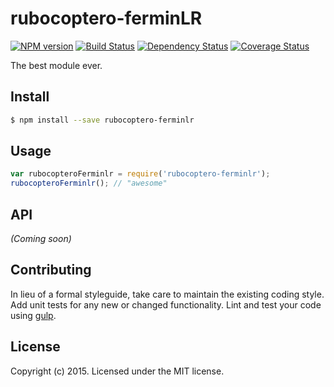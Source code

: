 # rubocoptero-ferminLR 
[![NPM version][npm-image]][npm-url] [![Build Status][travis-image]][travis-url] [![Dependency Status][daviddm-url]][daviddm-image] [![Coverage Status][coveralls-image]][coveralls-url]

The best module ever.


## Install

```bash
$ npm install --save rubocoptero-ferminlr
```


## Usage

```javascript
var rubocopteroFerminlr = require('rubocoptero-ferminlr');
rubocopteroFerminlr(); // "awesome"
```

## API

_(Coming soon)_


## Contributing

In lieu of a formal styleguide, take care to maintain the existing coding style. Add unit tests for any new or changed functionality. Lint and test your code using [gulp](http://gulpjs.com/).


## License

Copyright (c) 2015. Licensed under the MIT license.



[npm-url]: https://npmjs.org/package/rubocoptero-ferminlr
[npm-image]: https://badge.fury.io/js/rubocoptero-ferminlr.svg
[travis-url]: https://travis-ci.org/user/rubocoptero-ferminlr
[travis-image]: https://travis-ci.org/user/rubocoptero-ferminlr.svg?branch=master
[daviddm-url]: https://david-dm.org/user/rubocoptero-ferminlr.svg?theme=shields.io
[daviddm-image]: https://david-dm.org/user/rubocoptero-ferminlr
[coveralls-url]: https://coveralls.io/r/user/rubocoptero-ferminlr
[coveralls-image]: https://coveralls.io/repos/user/rubocoptero-ferminlr/badge.png
